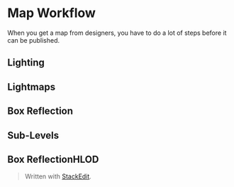 # Map Workflow

When you get a map from designers, you have to do a lot of steps before it can be published.

## Lighting

## Lightmaps

## Box Reflection

## Sub-Levels

## Box ReflectionHLOD

> Written with [StackEdit](https://stackedit.io/).
<!--stackedit_data:
eyJoaXN0b3J5IjpbLTE5MzQzMjgwMzIsLTg1NzY3Njg4NSwtND
E0MTc1OTIyLDczMDk5ODExNl19
-->